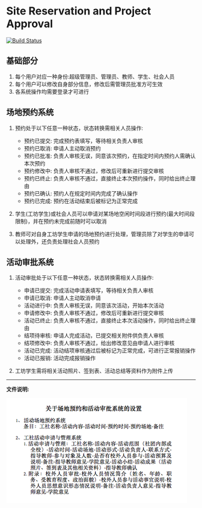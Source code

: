# Site Reservation and Project Approval

[![Build Status](https://travis-ci.org/Time1ess/SRPA.svg?branch=master)](https://travis-ci.org/Time1ess/SRPA)

## 基础部分
1. 每个用户对应一种身份:超级管理员、管理员、教师、学生、社会人员
2. 每个用户可以修改自身部分信息，修改后需管理员批准方可生效
3. 各系统操作均需要登录才可进行

## 场地预约系统

1. 预约处于以下任意一种状态，状态转换需相关人员操作:
	* 预约已提交: 完成预约表填写，等待相关负责人审核
	* 预约已取消: 申请人主动取消预约
	* 预约已批准: 负责人审核无误，同意该次预约，在指定时间内预约人需确认本次预约
	* 预约修改中: 负责人审核不通过，修改后可重新进行提交审核
	* 预约已终止: 负责人审核不通过，直接终止本次预约操作，同时给出终止理由
	* 预约已确认: 预约人在规定时间内完成了确认操作
	* 预约已完成: 预约在活动结束后被标记为正常完成

2. 学生(工坊学生)或社会人员可以申请对某场地空闲时间段进行预约(最大时间段限制)，并在预约未完成前随时可以取消
3. 教师可对自身工坊学生申请的场地预约进行处理，管理员除了对学生的申请可以处理外，还负责处理社会人员预约

## 活动审批系统
1. 活动审批处于以下任意一种状态，状态转换需相关人员操作:
	* 申请已提交: 完成活动申请表填写，等待相关负责人审核
	* 申请已取消: 申请人主动取消申请
	* 活动进行中: 负责人审核无误，同意该次活动，开始本次活动
	* 申请修改中: 负责人审核不通过，修改后可重新进行提交审核
	* 活动已终止: 负责人审核不通过，直接终止本次活动操作，同时给出终止理由
	* 结项待审核: 申请人完成活动，已提交相关附件供负责人审核
	* 结项修改中: 负责人审核不通过，给出修改意见由申请人进行审核
	* 活动已完成: 活动结项审核通过后被标记为正常完成，可进行正常报销操作
	* 活动已报销: 活动完成报销操作

2. 工坊学生需将相关活动照片、签到表、活动总结等资料作为附件上传


---
**文件说明:**

![](./doc.png)